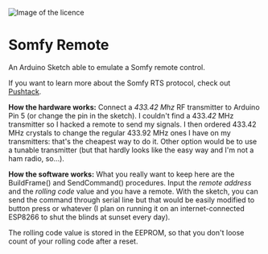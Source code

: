 ![Image of the licence](https://i.creativecommons.org/l/by-nc-sa/4.0/88x31.png)

# Somfy Remote
An Arduino Sketch able to emulate a Somfy remote control.


If you want to learn more about the Somfy RTS protocol, check out [Pushtack](https://pushstack.wordpress.com/somfy-rts-protocol/).



**How the hardware works:**
Connect a *433.42 Mhz* RF transmitter to Arduino Pin 5 (or change the pin in the sketch). I couldn't find a 433.*42* MHz transmitter so I hacked a remote to send my signals. I then ordered 433.42 MHz crystals to change the regular 433.92 MHz ones I have on my transmitters: that's the cheapest way to do it. Other option would be to use a tunable transmitter (but that hardly looks like the easy way and I'm not a ham radio, so...).


**How the software works:**
What you really want to keep here are the BuildFrame() and SendCommand() procedures. Input the *remote address* and the *rolling code* value and you have a remote. With the sketch, you can send the command through serial line but that would be easily modified to button press or whatever (I plan on running it on an internet-connected ESP8266 to shut the blinds at sunset every day).


The rolling code value is stored in the EEPROM, so that you don't loose count of your rolling code after a reset.
